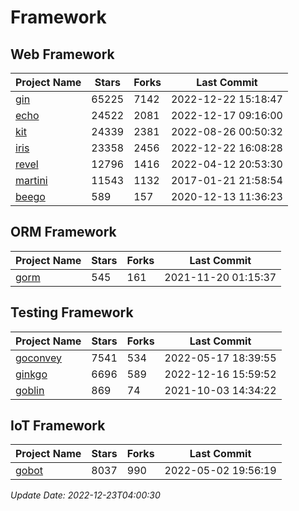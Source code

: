 # Framework

## Web Framework
| Project Name | Stars | Forks | Last Commit |
| ------------ | ----- | ----- | ----------- |
| [gin](https://github.com/gin-gonic/gin) | 65225 | 7142 | 2022-12-22 15:18:47 |
| [echo](https://github.com/labstack/echo) | 24522 | 2081 | 2022-12-17 09:16:00 |
| [kit](https://github.com/go-kit/kit) | 24339 | 2381 | 2022-08-26 00:50:32 |
| [iris](https://github.com/kataras/iris) | 23358 | 2456 | 2022-12-22 16:08:28 |
| [revel](https://github.com/revel/revel) | 12796 | 1416 | 2022-04-12 20:53:30 |
| [martini](https://github.com/go-martini/martini) | 11543 | 1132 | 2017-01-21 21:58:54 |
| [beego](https://github.com/astaxie/beego) | 589 | 157 | 2020-12-13 11:36:23 |

## ORM Framework
| Project Name | Stars | Forks | Last Commit |
| ------------ | ----- | ----- | ----------- |
| [gorm](https://github.com/jinzhu/gorm) | 545 | 161 | 2021-11-20 01:15:37 |

## Testing Framework
| Project Name | Stars | Forks | Last Commit |
| ------------ | ----- | ----- | ----------- |
| [goconvey](https://github.com/smartystreets/goconvey) | 7541 | 534 | 2022-05-17 18:39:55 |
| [ginkgo](https://github.com/onsi/ginkgo) | 6696 | 589 | 2022-12-16 15:59:52 |
| [goblin](https://github.com/franela/goblin) | 869 | 74 | 2021-10-03 14:34:22 |

## IoT Framework
| Project Name | Stars | Forks | Last Commit |
| ------------ | ----- | ----- | ----------- |
| [gobot](https://github.com/hybridgroup/gobot) | 8037 | 990 | 2022-05-02 19:56:19 |

*Update Date: 2022-12-23T04:00:30*